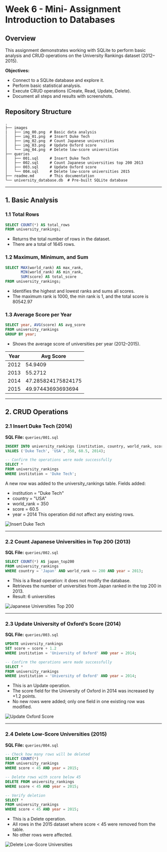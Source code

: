 # Week 6 - Mini- Assignment Introduction to Databases

## Overview

This assignment demonstrates working with SQLite to perform basic analysis and CRUD operations on the University Rankings dataset (2012–2015).

**Objectives:**

* Connect to a SQLite database and explore it.
* Perform basic statistical analysis.
* Execute CRUD operations (Create, Read, Update, Delete).
* Document all steps and results with screenshots.


## Repository Structure

```
.
├── images
|   ├── img_00.png  # Basic data analysis
│   ├── img_01.png  # Insert Duke Tech
│   ├── img_02.png  # Count Japanese universities
│   ├── img_03.png  # Update Oxford score
│   └── img_04.png  # Delete low-score universities
├── queries
│   ├── 001.sql     # Insert Duke Tech
│   ├── 002.sql     # Count Japanese universities top 200 2013
│   ├── 003.sql     # Update Oxford score
│   └── 004.sql     # Delete low-score universities 2015
├── readme.md       # This documentation
└── university_database.db  # Pre-built SQLite database
```

---

## 1. Basic Analysis

### 1.1 Total Rows

```sql
SELECT COUNT(*) AS total_rows
FROM university_rankings;
```

* Returns the total number of rows in the dataset.
* There are a total of 1645 rows.

### 1.2 Maximum, Minimum, and Sum

```sql
SELECT MAX(world_rank) AS max_rank,
       MIN(world_rank) AS min_rank,
       SUM(score) AS total_score
FROM university_rankings;
```

* Identifies the highest and lowest ranks and sums all scores.
* The maximum rank is 1000, the min rank is 1, and the total score is 80542.97

### 1.3 Average Score per Year

```sql
SELECT year, AVG(score) AS avg_score
FROM university_rankings
GROUP BY year;
```

* Shows the average score of universities per year (2012–2015).

| Year | Avg Score   
| --   | ---                |
| 2012 | 54.9409            |
| 2013 | 55.2712            |
| 2014 | 47.285824175824175 |
| 2015 | 49.97443693693694  |

---

## 2. CRUD Operations

### 2.1 Insert Duke Tech (2014)

**SQL File:** `queries/001.sql`

```sql
INSERT INTO university_rankings (institution, country, world_rank, score, year)
VALUES ('Duke Tech', 'USA', 350, 60.5, 2014);

-- Confirm the operations were made successfully
SELECT *
FROM university_rankings
WHERE institution = 'Duke Tech';
```

A new row was added to the university_rankings table.
Fields added:
* institution = "Duke Tech"
* country = "USA"
* world_rank = 350
* score = 60.5
* year = 2014
This operation did not affect any existing rows.

![Insert Duke Tech](images/img_01.png)

---

### 2.2 Count Japanese Universities in Top 200 (2013)

**SQL File:** `queries/002.sql`

```sql
SELECT COUNT(*) AS japan_top200
FROM university_rankings
WHERE country = 'Japan' AND world_rank <= 200 AND year = 2013;
```

* This is a Read operation: it does not modify the database.
* Retrieves the number of universities from Japan ranked in the top 200 in 2013.
* Result: 6 universities

![Japanese Universities Top 200](images/img_02.png)

---

### 2.3 Update University of Oxford’s Score (2014)

**SQL File:** `queries/003.sql`

```sql
UPDATE university_rankings
SET score = score + 1.2
WHERE institution = 'University of Oxford' AND year = 2014;

-- Confirm the operations were made successfully
SELECT *
FROM university_rankings
WHERE institution = 'University of Oxford' AND year = 2014;
```

* This is an Update operation.
* The score field for the University of Oxford in 2014 was increased by +1.2 points.
* No new rows were added; only one field in one existing row was modified.

![Update Oxford Score](images/img_03.png)

---

### 2.4 Delete Low-Score Universities (2015)

**SQL File:** `queries/004.sql`

```sql
-- Check how many rows will be deleted
SELECT COUNT(*) 
FROM university_rankings
WHERE score < 45 AND year = 2015;

-- Delete rows with score below 45
DELETE FROM university_rankings
WHERE score < 45 AND year = 2015;

-- Verify deletion
SELECT *
FROM university_rankings
WHERE score < 45 AND year = 2015;
```

* This is a Delete operation.
* All rows in the 2015 dataset where score < 45 were removed from the table.
* No other rows were affected.

![Delete Low-Score Universities](images/img_04.png)